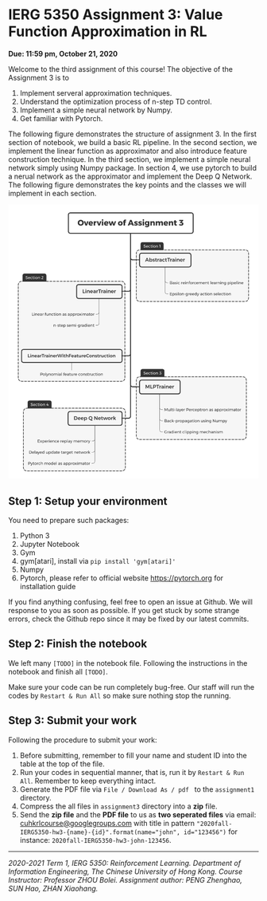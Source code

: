 # IERG 5350 Assignment 3: Value Function Approximation in RL



**Due: 11:59 pm, October 21, 2020**



Welcome to the third assignment of this course! The objective of the Assignment 3 is to 

1. Implement serveral approximation techniques.
2. Understand the optimization process of n-step TD control.
3. Implement a simple neural network by Numpy.
4. Get familiar with Pytorch.

The following figure demonstrates the structure of assignment 3. In the first section of notebook, we build a basic RL pipeline. In the second section, we implement the linear function as approximator and also introduce feature construction technique. In the third section, we implement a simple neural network simply using Numpy package. In section 4, we use pytorch to build a nerual network as the approximator and implement the Deep Q Network. The following figure demonstrates the key points and the classes we will implement in each section.

![](overview.png)



## Step 1: Setup your environment

You need to prepare such packages:

1. Python 3
2. Jupyter Notebook
3. Gym
4. gym[atari], install via `pip install 'gym[atari]'`
5. Numpy
6. Pytorch, please refer to official website https://pytorch.org for installation guide

If you find anything confusing, feel free to open an issue at Github. We will response to you as soon as possible. If you get stuck by some strange errors, check the Github repo since it may be fixed by our latest commits.



## Step 2: Finish the notebook

We left many `[TODO]` in the notebook file. Following the instructions in the notebook and finish all `[TODO]`. 

Make sure your code can be run completely bug-free. Our staff will run the codes by `Restart & Run All` so make sure nothing stop the running.



## Step 3: Submit your work

Following the procedure to submit your work:

1. Before submitting, remember to fill your name and student ID into the table at the top of the file.
2. Run your codes in sequential manner, that is, run it by `Restart & Run All`. Remember to keep everything intact.
3. Generate the PDF file via `File / Download As / pdf ` to the `assignment1` directory.
4. Compress the all files in `assignment3` directory into a **zip** file.
5. Send the **zip file** and the **PDF file** to us as **two seperated files** via email: cuhkrlcourse@googlegroups.com with title in pattern `"2020fall-IERG5350-hw3-{name}-{id}".format(name="john", id="123456")` for instance: `2020fall-IERG5350-hw3-john-123456`.


------

*2020-2021 Term 1, IERG 5350: Reinforcement Learning. Department of Information Engineering, The Chinese University of Hong Kong. Course Instructor: Professor ZHOU Bolei. Assignment author: PENG Zhenghao, SUN Hao, ZHAN Xiaohang.*

